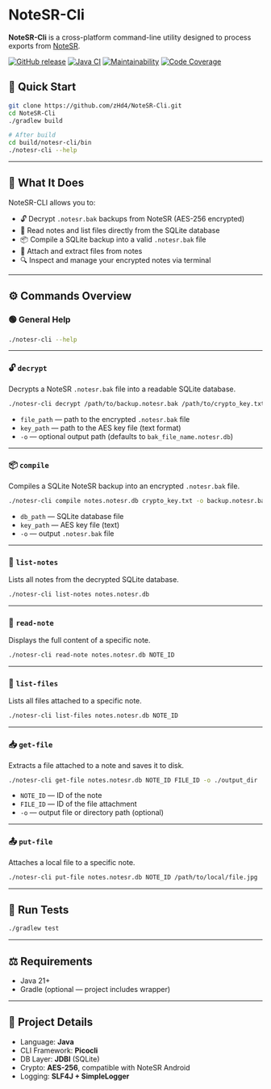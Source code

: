 # NoteSR-Cli

**NoteSR-Cli** is a cross-platform command-line utility designed to process exports from [NoteSR](https://github.com/zHd4/NoteSR).

[![GitHub release](https://img.shields.io/github/v/release/zHd4/NoteSR-Cli)](https://github.com/zHd4/NoteSR-Cli/releases)
[![Java CI](https://github.com/zHd4/NoteSR-Cli/actions/workflows/ci.yml/badge.svg)](https://github.com/zHd4/NoteSR-Cli/actions/workflows/ci.yml)
[![Maintainability](https://qlty.sh/gh/zHd4/projects/NoteSR-Cli/maintainability.svg)](https://qlty.sh/gh/zHd4/projects/NoteSR-Cli)
[![Code Coverage](https://qlty.sh/gh/zHd4/projects/NoteSR-Cli/coverage.svg)](https://qlty.sh/gh/zHd4/projects/NoteSR-Cli)

## 🚀 Quick Start

```bash
git clone https://github.com/zHd4/NoteSR-Cli.git
cd NoteSR-Cli
./gradlew build

# After build
cd build/notesr-cli/bin
./notesr-cli --help
```

---

## 🎯 What It Does

NoteSR-CLI allows you to:

* 🔓 Decrypt `.notesr.bak` backups from NoteSR (AES-256 encrypted)
* 🧠 Read notes and list files directly from the SQLite database
* 📦 Compile a SQLite backup into a valid `.notesr.bak` file
* 📌 Attach and extract files from notes
* 🔍 Inspect and manage your encrypted notes via terminal

---

## ⚙️ Commands Overview

### 🟢 General Help

```bash
./notesr-cli --help
```

---

### 🔓 `decrypt`

Decrypts a NoteSR `.notesr.bak` file into a readable SQLite database.

```bash
./notesr-cli decrypt /path/to/backup.notesr.bak /path/to/crypto_key.txt -o output.notesr.db
```

* `file_path` — path to the encrypted `.notesr.bak` file
* `key_path` — path to the AES key file (text format)
* `-o` — optional output path (defaults to `bak_file_name.notesr.db`)

---

### 📦 `compile`

Compiles a SQLite NoteSR backup into an encrypted `.notesr.bak` file.

```bash
./notesr-cli compile notes.notesr.db crypto_key.txt -o backup.notesr.bak
```

* `db_path` — SQLite database file
* `key_path` — AES key file (text)
* `-o` — output `.notesr.bak` file

---

### 📄 `list-notes`

Lists all notes from the decrypted SQLite database.

```bash
./notesr-cli list-notes notes.notesr.db
```

---

### 🧒 `read-note`

Displays the full content of a specific note.

```bash
./notesr-cli read-note notes.notesr.db NOTE_ID
```

---

### 📁 `list-files`

Lists all files attached to a specific note.

```bash
./notesr-cli list-files notes.notesr.db NOTE_ID
```

---

### 📥 `get-file`

Extracts a file attached to a note and saves it to disk.

```bash
./notesr-cli get-file notes.notesr.db NOTE_ID FILE_ID -o ./output_dir
```

* `NOTE_ID` — ID of the note
* `FILE_ID` — ID of the file attachment
* `-o` — output file or directory path (optional)

---

### 📤 `put-file`

Attaches a local file to a specific note.

```bash
./notesr-cli put-file notes.notesr.db NOTE_ID /path/to/local/file.jpg
```

---

## 🧪 Run Tests

```bash
./gradlew test
```

---

## ⚖️ Requirements

* Java 21+
* Gradle (optional — project includes wrapper)

---

## 📌 Project Details

* Language: **Java**
* CLI Framework: **Picocli**
* DB Layer: **JDBI** (SQLite)
* Crypto: **AES-256**, compatible with NoteSR Android
* Logging: **SLF4J + SimpleLogger**
